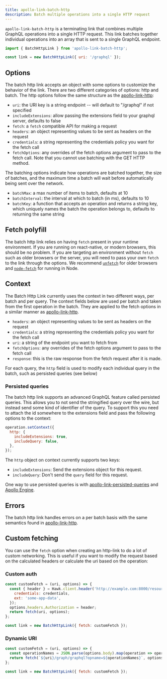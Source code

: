 ```yaml
---
title: apollo-link-batch-http
description: Batch multiple operations into a single HTTP request
---
```


`apollo-link-batch-http` is a terminating link that combines multiple GraphQL
operations into a single HTTP request. This link batches together individual
operations into an array that is sent to a single GraphQL endpoint.

```js
import { BatchHttpLink } from 'apollo-link-batch-http';

const link = new BatchHttpLink({ uri: '/graphql' });
```

## Options

The batch http link accepts an object with some options to customize the behavior
of the link. There are two different categories of options: http and batch. The
http options follow the same structure as the
[apollo-link-http](http#options):

- `uri`: the URI key is a string endpoint -- will default to "/graphql" if not
  specified
- `includeExtensions`: allow passing the extensions field to your graphql
  server, defaults to false
- `fetch`: a `fetch` compatible API for making a request
- `headers`: an object representing values to be sent as headers on the request
- `credentials`: a string representing the credentials policy you want for the
  fetch call
- `fetchOptions`: any overrides of the fetch options argument to pass to the
  fetch call. Note that you cannot use batching with the GET HTTP method.

The batching options indicate how operations are batched together, the size of
batches, and the maximum time a batch will wait before automatically being sent
over the network.

- `batchMax`: a max number of items to batch, defaults at 10
- `batchInterval`: the interval at which to batch (in ms), defaults to 10
- `batchKey`: a function that accepts an operation and returns a string key,
  which uniquely names the batch the operation belongs to, defaults to
  returning the same string

## Fetch polyfill

The batch http link relies on having `fetch` present in your runtime environment. If you are running on react-native, or modern browsers, this should be no problem. If you are targeting an environment without `fetch` such as older browsers or the server, you will need to pass your own `fetch` to the link through the options. We recommend [`unfetch`](https://github.com/developit/unfetch) for older browsers and [`node-fetch`](https://github.com/bitinn/node-fetch) for running in Node.

## Context

The Batch Http Link currently uses the context in two different ways, per batch
and per query. The context fields below are used per batch and taken from the first
operation in the batch. They are applied to the fetch options in a similar
manner as [apollo-link-http](https://www.apollographql.com/docs/link/links/http.html#context).

- `headers`: an object representing values to be sent as headers on the request
- `credentials`: a string representing the credentials policy you want for the
  fetch call
- `uri`: a string of the endpoint you want to fetch from
- `fetchOptions`: any overrides of the fetch options argument to pass to the
  fetch call
- `response`: this is the raw response from the fetch request after it is made.

For each query, the `http` field is used to modify each individual query in the
batch, such as persisted queries (see below)

### Persisted queries

The batch http link supports an advanced GraphQL feature called persisted queries. This allows you to not send the stringified query over the wire, but instead send some kind of identifier of the query. To support this you need to attach the id somewhere to the extensions field and pass the following options to the context:

```js
operation.setContext({
  http: {
    includeExtensions: true,
    includeQuery: false,
  },
});
```

The `http` object on context currently supports two keys:

- `includeExtensions`: Send the extensions object for this request.
- `includeQuery`: Don't send the `query` field for this request.

One way to use persisted queries is with [apollo-link-persisted-queries](https://github.com/apollographql/apollo-link-persisted-queries) and [Apollo Engine](https://www.apollographql.com/docs/engine/auto-persisted-queries.html).

## Errors

The batch http link handles errors on a per batch basis with the same semantics found in [apollo-link-http](http#errors).

## Custom fetching

You can use the `fetch` option when creating an http-link to do a lot of custom networking. This is useful if you want to modify the request based on the calculated headers or calculate the uri based on the operation:

### Custom auth

```js
const customFetch = (uri, options) => {
  const { header } = Hawk.client.header('http://example.com:8000/resource/1?b=1&a=2', 'POST', {
    credentials: credentials,
    ext: 'some-app-data',
  });
  options.headers.Authorization = header;
  return fetch(uri, options);
};

const link = new BatchHttpLink({ fetch: customFetch });
```

### Dynamic URI

```js
const customFetch = (uri, options) => {
  const operationNames = JSON.parse(options.body).map(operation => operation.operationName);
  return fetch(`${uri}/graph/graphql?opname=${operationNames}`, options);
};

const link = new BatchHttpLink({ fetch: customFetch });
```
